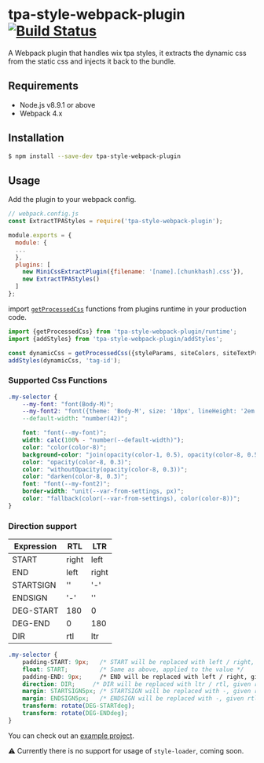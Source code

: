 # tpa-style-webpack-plugin [![Build Status][ci-img]][ci]
[ci-img]:  https://travis-ci.org/wix-incubator/tpa-style-webpack-plugin.svg?branch=master
[ci]:      https://travis-ci.org/wix-incubator/tpa-style-webpack-plugin
A Webpack plugin that handles wix tpa styles, it extracts the dynamic css from the static css and injects it back to the bundle.

## Requirements

- Node.js v8.9.1 or above
- Webpack 4.x

## Installation

```sh
$ npm install --save-dev tpa-style-webpack-plugin
```

## Usage
Add the plugin to your webpack config.
```js
// webpack.config.js
const ExtractTPAStyles = require('tpa-style-webpack-plugin');

module.exports = {
  module: {
  ...
  },
  plugins: [
    new MiniCssExtractPlugin({filename: '[name].[chunkhash].css'}),
    new ExtractTPAStyles()
  ]
};
```

import [`getProcessedCss`](https://github.com/wix-incubator/tpa-style-webpack-plugin/blob/master/src/runtime/main.ts#L21) functions from plugins runtime in your production code.
```js
import {getProcessedCss} from 'tpa-style-webpack-plugin/runtime';
import {addStyles} from 'tpa-style-webpack-plugin/addStyles';

const dynamicCss = getProcessedCss({styleParams, siteColors, siteTextPresets}, {isRTL: false, prefixSelector: '.style-id'});
addStyles(dynamicCss, 'tag-id');
```

### Supported Css Functions
```css
.my-selector {
    --my-font: "font(Body-M)";                                              /* define a custom variable with a default value */
    --my-font2: "font({theme: 'Body-M', size: '10px', lineHeight: '2em', weight: 'bold', style:'italic'})"     /* will use Body-M as base font and override the given attributes */
    --default-width: "number(42)";                                          /* define a numeric custom var */

    font: "font(--my-font)";                                                /* assign a dynamic font value from a custom var */
    width: calc(100% - "number(--default-width)");                          /* assign a dynamic numeric value from a custom var */
    color: "color(color-8)";                                                /* assign a color from the site's palette */
    background-color: "join(opacity(color-1, 0.5), opacity(color-8, 0.5))"; /* blends 2 colors */
    color: "opacity(color-8, 0.3)";                                         /* add opacity to a site palette color */
    color: "withoutOpacity(opacity(color-8, 0.3))";                         /* will remove the opacity of site palette color */
    color: "darken(color-8, 0.3)";                                          /* make a darken version of site palette color */
    font: "font(--my-font2)";                                               /* will use the overridden default unless it was defined in settings  */
    border-width: "unit(--var-from-settings, px)";                          /* will produce border-width: 42px */
    color: "fallback(color(--var-from-settings), color(color-8))";          /* will return the first none falsy value from left to right */
}
```

### Direction support
Expression | RTL | LTR
---- | ---------- | -----------
START | right | left
END | left | right
STARTSIGN | '' | '-'
ENDSIGN | '-' | ''
DEG-START | 180 | 0
DEG-END | 0 | 180
DIR | rtl | ltr

```css
.my-selector {
    padding-START: 9px;   /* START will be replaced with left / right, given rtl = false / true */
    float: START;         /* Same as above, applied to the value */
    padding-END: 9px;     /* END will be replaced with left / right, given rtl = true / false */
    direction: DIR;     /* DIR will be replaced with ltr / rtl, given rtl = false / true */
    margin: STARTSIGN5px; /* STARTSIGN will be replaced with -, given rtl = false, and will be removed for rtl = true */
    margin: ENDSIGN5px;   /* ENDSIGN will be replaced with -, given rtl = true, and will be removed for rtl = false */
    transform: rotate(DEG-STARTdeg);
    transform: rotate(DEG-ENDdeg);
}
```

You can check out an [example project](https://github.com/felixmosh/extract-tpa-style-test).

⚠️ Currently there is no support for usage of `style-loader`, coming soon.

